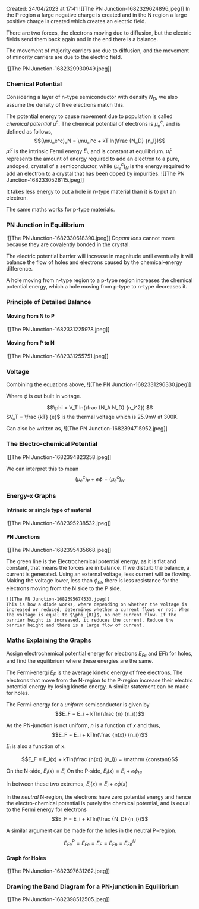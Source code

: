 Created: 24/04/2023 at 17:41
![[The PN Junction-1682329624896.jpeg]]
In the P region a large negative charge is created and in the N region a large positive charge is created which creates an electric field.

There are two forces, the electrons moving due to diffusion, but the electric fields send them back again and in the end there is a balance. 

The movement of majority carriers are due to diffusion, and the movement of minority carriers are due to the electric field.

![[The PN Junction-1682329930949.jpeg]]

### Chemical Potential
Considering a layer of n-type semiconductor with density $N_D$, we also assume the density of free electrons match this.

The potential energy to cause movement due to population is called *chemical potential* $\mu^c$.
The chemical potential of electrons is $\mu^c_e$, and is defined as follows,
$$(\mu_e^c)_N = \mu_i^c + kT ln(\frac {N_D} {n_I})$$
$\mu_i^c$ is the intrinsic Fermi energy $E_i$, and is constant at equilibrium.
$\mu_i^c$ represents the amount of energy required to add an electron to a pure, undoped, crystal of a semiconductor, while $(\mu_e^c)_N$ is the energy required to add an electron to a crystal that has been doped by impurities.
![[The PN Junction-1682330526115.jpeg]]

It takes less energy to put a hole in n-type material than it is to put an electron.

The same maths works for p-type materials.

### PN Junction in Equilibrium
![[The PN Junction-1682330618390.jpeg]]
*Dopant ions*  cannot move because they are covalently bonded in the crystal.

The electric potential barrier will increase in magnitude until eventually it will balance the flow of holes and electrons caused by the chemical-energy difference.

A hole moving from n-type region to a p-type region increases the chemical potential energy, which a hole moving from p-type to n-type decreases it.

### Principle of Detailed Balance
####  Moving from N to P
![[The PN Junction-1682331225978.jpeg]]

#### Moving from P to N
![[The PN Junction-1682331255751.jpeg]]

### Voltage
Combining the equations above,
![[The PN Junction-1682331296330.jpeg]]

Where $\phi$  is out built in voltage.

$$\phi = V_T ln(\frac {N_A N_D} {n_i^2}) $$
$V_T = \frac {kT} {e}$ is the thermal voltage which is 25.9mV at 300K.

Can also be written as,
![[The PN Junction-1682394715952.jpeg]]

### The Electro-chemical Potential
![[The PN Junction-1682394823258.jpeg]]

We can interpret this to mean
$$(\mu_e^c)_P + e\phi = (\mu_e^c)_N$$

### Energy-x Graphs
#### Intrinsic or single type of material
![[The PN Junction-1682395238532.jpeg]]

#### PN Junctions
![[The PN Junction-1682395435668.jpeg]]

The green line is the Electrochemical potential energy, as it is flat and constant, that means the forces are in balance. If we disturb the balance, a current is generated. Using an external voltage, less current will be flowing. Making the voltage lower, less than $\phi_{BI}$, there is less resistance for the electrons moving from the N side to the P side.

```ad-important
![[The PN Junction-1682395674533.jpeg]]
This is how a diode works, where depending on whether the voltage is increased or reduced, determines whether a current flows or not. When the voltage is equal to $\phi_{BI}$, no net current flow. If the barrier height is increased, it reduces the current. Reduce the barrier height and there is a large flow of current.
```

### Maths Explaining the Graphs
Assign electrochemical potential energy for electrons $E_{Fe}$ and $E{Fh}$ for holes, and find the equilibrium where these energies are the same.

The Fermi-energi $E_F$ is the average kinetic energy of free electrons. The electrons that move from the N-region to the P-region increase their electric potential energy by losing kinetic energy. A similar statement can be made for holes.

The Fermi-energy for a *uniform* semiconductor is given by
$$E_F = E_i + kTln(\frac {n} {n_i})$$

As the PN-junction is not uniform, $n$ is a function of $x$ and thus,
$$E_F = E_i + kTln(\frac {n(x)} {n_i})$$

$E_i$ is also a function of x.

$$E_F = E_i(x) + kTln(\frac {n(x)} {n_i}) = \mathrm {constant}$$

On the N-side, $E_i(x) = E_i$
On the P-side, $E_i(x) = E_i + e\phi_{BI}$

In between these two extremes, $E_I(x) = E_i + e\phi(x)$

In the *neutral* N-region, the electrons have zero potential energy and hence the electro-chemical potential is purely the chemical potential, and is equal to the Fermi energy for electrons
$$E_F = E_i + kTln(\frac {N_D} {n_i})$$

A similar argument can be made for the holes in the neutral P=region.

$$E^P_{Fe} = E_{Fe} = E_F = E_{Fp} = E^N_{Fh}$$

#### Graph for Holes
![[The PN Junction-1682397631262.jpeg]]

### Drawing the Band Diagram for a PN-junction in Equilibrium
![[The PN Junction-1682398512505.jpeg]]
